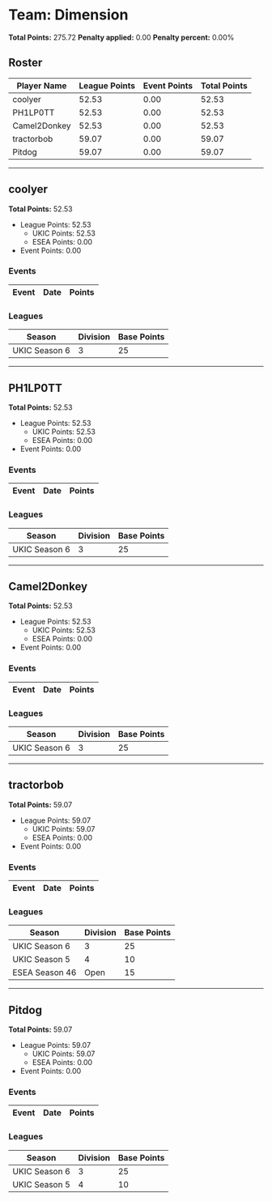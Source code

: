 # Team: Dimension

**Total Points:** 275.72
**Penalty applied:** 0.00
**Penalty percent:** 0.00%

## Roster
| Player Name | League Points | Event Points | Total Points |
|-------------|--------------|--------------|-------------|
| coolyer | 52.53 | 0.00 | 52.53 |
| PH1LP0TT | 52.53 | 0.00 | 52.53 |
| Camel2Donkey | 52.53 | 0.00 | 52.53 |
| tractorbob | 59.07 | 0.00 | 59.07 |
| Pitdog | 59.07 | 0.00 | 59.07 |

---

## coolyer

**Total Points:** 52.53

- League Points: 52.53
  - UKIC Points: 52.53
  - ESEA Points: 0.00
- Event Points: 0.00

### Events
| Event | Date | Points |
|-------|------|--------|
### Leagues
| Season | Division | Base Points |
|--------|----------|-------------|
| UKIC Season 6 | 3 | 25 |
---

## PH1LP0TT

**Total Points:** 52.53

- League Points: 52.53
  - UKIC Points: 52.53
  - ESEA Points: 0.00
- Event Points: 0.00

### Events
| Event | Date | Points |
|-------|------|--------|
### Leagues
| Season | Division | Base Points |
|--------|----------|-------------|
| UKIC Season 6 | 3 | 25 |
---

## Camel2Donkey

**Total Points:** 52.53

- League Points: 52.53
  - UKIC Points: 52.53
  - ESEA Points: 0.00
- Event Points: 0.00

### Events
| Event | Date | Points |
|-------|------|--------|
### Leagues
| Season | Division | Base Points |
|--------|----------|-------------|
| UKIC Season 6 | 3 | 25 |
---

## tractorbob

**Total Points:** 59.07

- League Points: 59.07
  - UKIC Points: 59.07
  - ESEA Points: 0.00
- Event Points: 0.00

### Events
| Event | Date | Points |
|-------|------|--------|
### Leagues
| Season | Division | Base Points |
|--------|----------|-------------|
| UKIC Season 6 | 3 | 25 |
| UKIC Season 5 | 4 | 10 |
| ESEA Season 46 | Open | 15 |
---

## Pitdog

**Total Points:** 59.07

- League Points: 59.07
  - UKIC Points: 59.07
  - ESEA Points: 0.00
- Event Points: 0.00

### Events
| Event | Date | Points |
|-------|------|--------|
### Leagues
| Season | Division | Base Points |
|--------|----------|-------------|
| UKIC Season 6 | 3 | 25 |
| UKIC Season 5 | 4 | 10 |